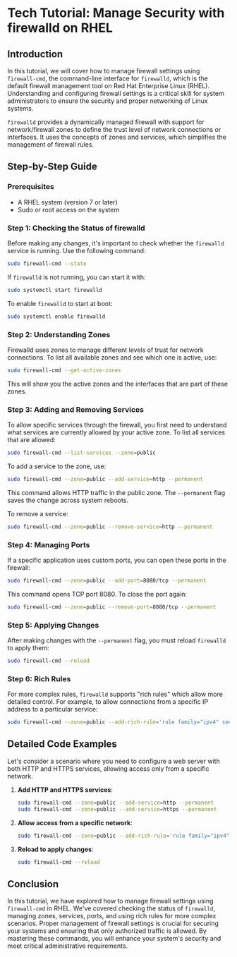 # Tech Tutorial: Manage Security with firewalld on RHEL

## Introduction

In this tutorial, we will cover how to manage firewall settings using `firewall-cmd`, the command-line interface for `firewalld`, which is the default firewall management tool on Red Hat Enterprise Linux (RHEL). Understanding and configuring firewall settings is a critical skill for system administrators to ensure the security and proper networking of Linux systems.

`firewalld` provides a dynamically managed firewall with support for network/firewall zones to define the trust level of network connections or interfaces. It uses the concepts of zones and services, which simplifies the management of firewall rules.

## Step-by-Step Guide

### Prerequisites

- A RHEL system (version 7 or later)
- Sudo or root access on the system

### Step 1: Checking the Status of firewalld

Before making any changes, it's important to check whether the `firewalld` service is running. Use the following command:

```bash
sudo firewall-cmd --state
```

If `firewalld` is not running, you can start it with:

```bash
sudo systemctl start firewalld
```

To enable `firewalld` to start at boot:

```bash
sudo systemctl enable firewalld
```

### Step 2: Understanding Zones

Firewalld uses zones to manage different levels of trust for network connections. To list all available zones and see which one is active, use:

```bash
sudo firewall-cmd --get-active-zones
```

This will show you the active zones and the interfaces that are part of these zones.

### Step 3: Adding and Removing Services

To allow specific services through the firewall, you first need to understand what services are currently allowed by your active zone. To list all services that are allowed:

```bash
sudo firewall-cmd --list-services --zone=public
```

To add a service to the zone, use:

```bash
sudo firewall-cmd --zone=public --add-service=http --permanent
```

This command allows HTTP traffic in the public zone. The `--permanent` flag saves the change across system reboots.

To remove a service:

```bash
sudo firewall-cmd --zone=public --remove-service=http --permanent
```

### Step 4: Managing Ports

If a specific application uses custom ports, you can open these ports in the firewall:

```bash
sudo firewall-cmd --zone=public --add-port=8080/tcp --permanent
```

This command opens TCP port 8080. To close the port again:

```bash
sudo firewall-cmd --zone=public --remove-port=8080/tcp --permanent
```

### Step 5: Applying Changes

After making changes with the `--permanent` flag, you must reload `firewalld` to apply them:

```bash
sudo firewall-cmd --reload
```

### Step 6: Rich Rules

For more complex rules, `firewalld` supports "rich rules" which allow more detailed control. For example, to allow connections from a specific IP address to a particular service:

```bash
sudo firewall-cmd --zone=public --add-rich-rule='rule family="ipv4" source address="192.168.0.101" service name="http" accept' --permanent
```

## Detailed Code Examples

Let's consider a scenario where you need to configure a web server with both HTTP and HTTPS services, allowing access only from a specific network.

1. **Add HTTP and HTTPS services**:

    ```bash
    sudo firewall-cmd --zone=public --add-service=http --permanent
    sudo firewall-cmd --zone=public --add-service=https --permanent
    ```

2. **Allow access from a specific network**:

    ```bash
    sudo firewall-cmd --zone=public --add-rich-rule='rule family="ipv4" source address="192.168.0.0/24" accept' --permanent
    ```

3. **Reload to apply changes**:

    ```bash
    sudo firewall-cmd --reload
    ```

## Conclusion

In this tutorial, we have explored how to manage firewall settings using `firewall-cmd` in RHEL. We've covered checking the status of `firewalld`, managing zones, services, ports, and using rich rules for more complex scenarios. Proper management of firewall settings is crucial for securing your systems and ensuring that only authorized traffic is allowed. By mastering these commands, you will enhance your system's security and meet critical administrative requirements.